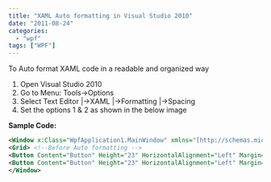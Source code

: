 ```yaml
---
title: "XAML Auto formatting in Visual Studio 2010"
date: "2011-08-24"
categories: 
  - "wpf"
tags: ["WPF"]
---
```


To Auto format XAML code in a readable and organized way

1. Open Visual Studio 2010
2. Go to Menu: Tools->Options
3. Select Text Editor |->XAML |->Formatting |->Spacing
4. Set the options 1 & 2 as shown in the below image


**Sample Code:**

```xml 
<Window x:Class="WpfApplication1.MainWindow" xmlns="[http://schemas.microsoft.com/winfx/2006/xaml/presentation"](http://schemas.microsoft.com/winfx/2006/xaml/presentation&quot); xmlns:x="[http://schemas.microsoft.com/winfx/2006/xaml"](http://schemas.microsoft.com/winfx/2006/xaml&quot); Title="MainWindow" Height="350" Width="525"> 
<Grid> <!--Before Auto formatting --> 
<Button Content="Button" Height="23" HorizontalAlignment="Left" Margin="66,52,0,0" Name="button1" VerticalAlignment="Top" Width="75" /> <!--After Auto formatting --> 
<Button Content="Button" Height="23" HorizontalAlignment="Left" Margin="248,68,0,0" Name="button2" VerticalAlignment="Top" Width="75" /> </Grid> 
</Window> 
```
